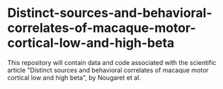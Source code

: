 # Distinct-sources-and-behavioral-correlates-of-macaque-motor-cortical-low-and-high-beta

This repository will contain data and code associated with the scientific article "Distinct sources and behavioral correlates of macaque motor cortical low and high beta", by Nougaret et al. 
